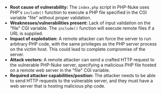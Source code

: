 - **Root cause of vulnerability:** The `index.php` script in PHP-Nuke uses PHP's `include()` function to execute a PHP file specified in the CGI variable "file" without proper validation.
- **Weaknesses/vulnerabilities present:**  Lack of input validation on the "file" CGI variable. The `include()` function will execute remote files if a URL is supplied.
- **Impact of exploitation:** A remote attacker can force the server to run arbitrary PHP code, with the same privileges as the PHP server process on the victim host. This could lead to complete compromise of the server.
- **Attack vectors:**  A remote attacker can send a crafted HTTP request to the vulnerable PHP-Nuke server, specifying a malicious PHP file hosted on a remote web server in the "file" CGI variable.
- **Required attacker capabilities/position:** The attacker needs to be able to send HTTP requests to the vulnerable server, and they must have a web server that is hosting malicious php code.